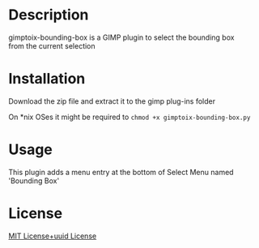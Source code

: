 # Description
gimptoix-bounding-box is a GIMP plugin to select the bounding box  
from the current selection

# Installation

Download the zip file and extract it to the gimp plug-ins folder  
  
On *nix OSes it might be required to ```chmod +x gimptoix-bounding-box.py```  

# Usage

This plugin adds a menu entry at the bottom of Select Menu named 'Bounding Box'

# License

[MIT License+uuid License](https://github.com/a-bentofreire/uuid-licenses/blob/master/MIT-uuid-license.md)
